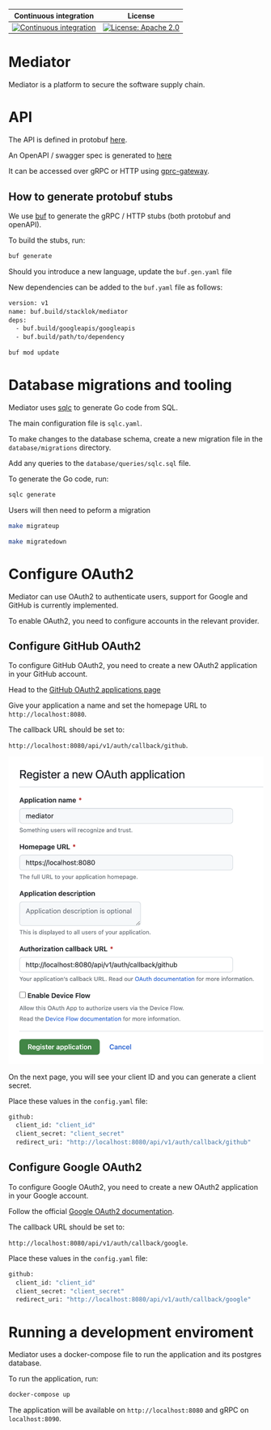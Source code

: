 Continuous integration | License 
 ----------------------|---------
 [![Continuous integration](https://github.com/stacklok/mediator/actions/workflows/main.yml/badge.svg)](https://github.com/stacklok/mediator/actions/workflows/main.yml) | [![License: Apache 2.0](https://img.shields.io/badge/License-Apache2.0-brightgreen.svg)](https://opensource.org/licenses/Apache-2.0)

# Mediator

Mediator is a platform to secure the software supply chain.

# API

The API is defined in protobuf [here](https://github.com/stacklok/mediator/blob/main/proto/v1/mediator.proto).

An OpenAPI / swagger spec is generated to [here](https://github.com/stacklok/mediator/blob/main/pkg/generated/openapi/proto/v1/mediator.swagger.json)

It can be accessed over gRPC or HTTP using [gprc-gateway](https://grpc-ecosystem.github.io/grpc-gateway/).

## How to generate protobuf stubs

We use [buf](https://buf.build/docs/) to generate the gRPC / HTTP stubs (both protobuf and openAPI). 

To build the stubs, run:

```bash
buf generate
```

Should you introduce a new language, update the `buf.gen.yaml` file

New dependencies can be added to the `buf.yaml` file as follows:

```bash
version: v1
name: buf.build/stacklok/mediator
deps:
  - buf.build/googleapis/googleapis
  - buf.build/path/to/dependency
```

```bash
buf mod update
```

# Database migrations and tooling

Mediator uses [sqlc](https://sqlc.dev/) to generate Go code from SQL.

The main configuration file is `sqlc.yaml`.

To make changes to the database schema, create a new migration file in the
`database/migrations` directory.

Add any queries to the `database/queries/sqlc.sql` file.

To generate the Go code, run:

```bash
sqlc generate
```

Users will then need to peform a migration

```bash
make migrateup
``` 

```bash
make migratedown
```

# Configure OAuth2

Mediator can use OAuth2 to authenticate users, support for Google and GitHub is
currently implemented.

To enable OAuth2, you need to configure accounts in the relevant provider.

## Configure GitHub OAuth2

To configure GitHub OAuth2, you need to create a new OAuth2 application in your
GitHub account. 

Head to the [GitHub OAuth2 applications page](https://github.com/settings/applications/new)

Give your application a name and set the homepage URL to `http://localhost:8080`.

The callback URL should be set to:

`http://localhost:8080/api/v1/auth/callback/github`.

![GitHub OAuth2 application](images/new-github-oauth2.png)

On the next page, you will see your client ID and you can generate a client secret.

Place these values in the `config.yaml` file:

```bash
github:
  client_id: "client_id"
  client_secret: "client_secret"
  redirect_uri: "http://localhost:8080/api/v1/auth/callback/github"
```

## Configure Google OAuth2

To configure Google OAuth2, you need to create a new OAuth2 application in your
Google account. 

Follow the official [Google OAuth2 documentation](https://developers.google.com/identity/protocols/oauth2/web-server#creatingcred).

The callback URL should be set to:

`http://localhost:8080/api/v1/auth/callback/google`.

Place these values in the `config.yaml` file:

```bash
github:
  client_id: "client_id"
  client_secret: "client_secret"
  redirect_uri: "http://localhost:8080/api/v1/auth/callback/google"
```
# Running a development enviroment

Mediator uses a docker-compose file to run the application and its postgres database.

To run the application, run:

```bash
docker-compose up
```

The application will be available on `http://localhost:8080` and gRPC on `localhost:8090`.
